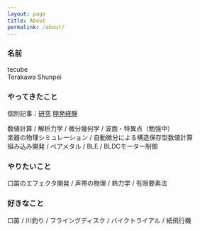 ```yaml
---
layout: page
title: About
permalink: /about/
---
```


### 名前
tecube  
Terakawa Shunpei

### やってきたこと
個別記事：[研究](/research/) [開発経験](/experience/)

数値計算 / 解析力学 / 微分幾何学 / 波面・特異点（勉強中）  
楽器の物理シミュレーション / 自動微分による構造保存型数値計算  
組み込み開発 / ベアメタル / BLE / BLDCモーター制御  


### やりたいこと
口笛のエフェクタ開発 / 声帯の物理 / 熱力学 / 有限要素法


### 好きなこと
口笛 / 川釣り / フライングディスク / バイクトライアル / 紙飛行機
